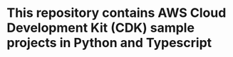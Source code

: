 # This repository contains AWS Cloud Development Kit (CDK) sample projects in Python and Typescript

